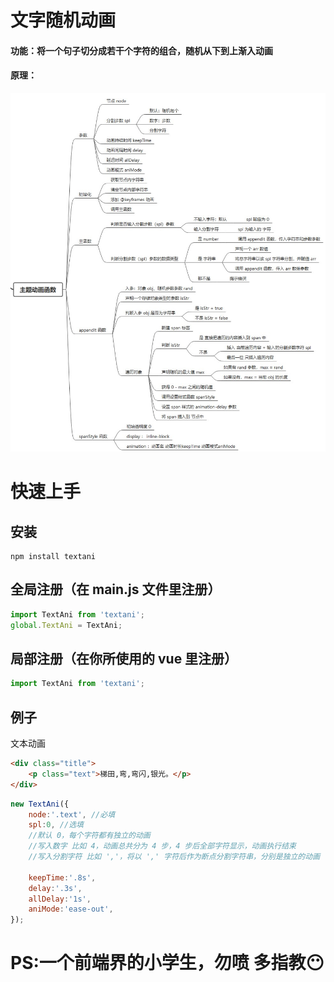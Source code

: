 # 文字随机动画
#### 功能：将一个句子切分成若干个字符的组合，随机从下到上渐入动画

#### 原理：
![image](./imgs/mindMap.jpg)
 
# 快速上手
## 安装
```shell
npm install textani
```
## 全局注册（在 main.js 文件里注册）
```javascript
import TextAni from 'textani';
global.TextAni = TextAni;
```
## 局部注册（在你所使用的 vue 里注册）
```javascript
import TextAni from 'textani';
```
## 例子
文本动画
```html
<div class="title">
    <p class="text">梯田,弯,弯闪,银光。</p>
</div>
```
```javascript
new TextAni({
    node:'.text', //必填
    spl:0, //选填
    //默认 0，每个字符都有独立的动画
    //写入数字 比如 4，动画总共分为 4 步，4 步后全部字符显示，动画执行结束
    //写入分割字符 比如 ','，将以 ',' 字符后作为断点分割字符串，分别是独立的动画
    
    keepTime:'.8s',
    delay:'.3s',
    allDelay:'1s',
    aniMode:'ease-out',
});
```

# PS:一个前端界的小学生，勿喷 多指教😶